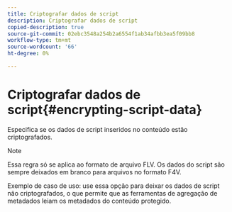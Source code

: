```yaml
---
title: Criptografar dados de script
description: Criptografar dados de script
copied-description: true
source-git-commit: 02ebc3548a254b2a6554f1ab34afbb3ea5f09bb8
workflow-type: tm+mt
source-wordcount: '66'
ht-degree: 0%

---
```


# Criptografar dados de script{#encrypting-script-data}

Especifica se os dados de script inseridos no conteúdo estão criptografados.

>[!NOTE]
>
>Essa regra só se aplica ao formato de arquivo FLV. Os dados do script são sempre deixados em branco para arquivos no formato F4V.

Exemplo de caso de uso: use essa opção para deixar os dados de script não criptografados, o que permite que as ferramentas de agregação de metadados leiam os metadados do conteúdo protegido.

